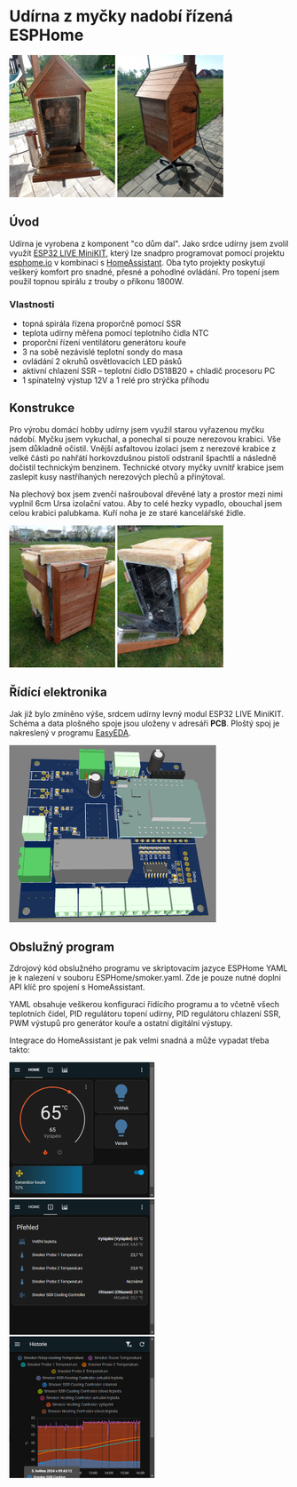 # Udírna z myčky nadobí řízená ESPHome
<img src="./img/front.jpg" style="zoom:25%;" /> <img src="./img/back.jpg" style="zoom:25%;" />

## Úvod

Udírna je vyrobena z komponent "co dům dal". Jako srdce udírny jsem zvolil využít [ESP32 LIVE MiniKIT](https://www.laskakit.cz/mh-et-live-esp32-minikit--wemos-d1-mini-shield-kompatibilni/), který lze snadpro programovat pomocí projektu [esphome.io](https://esphome.io/) v kombinaci s [HomeAssistant](https://www.home-assistant.io/). Oba tyto projekty poskytují veškerý komfort pro snadné, přesné a pohodlné ovládání. Pro topení jsem použil topnou spirálu z trouby o příkonu 1800W.

### Vlastnosti

- topná spirála řízena proporčně pomocí SSR
- teplota udírny měřena pomocí teplotního čidla NTC
- proporční řízení ventilátoru generátoru kouře
- 3 na sobě nezávislé teplotní sondy do masa
- ovládání 2 okruhů osvětlovacích LED pásků
- aktivní chlazení SSR – teplotní čidlo DS18B20 + chladič procesoru PC
- 1 spínatelný výstup 12V a 1 relé pro strýčka příhodu



## Konstrukce

Pro výrobu domácí hobby udírny jsem využil starou vyřazenou myčku nádobí. Myčku jsem vykuchal, a ponechal si pouze nerezovou krabici. Vše jsem důkladně očistil. Vnější asfaltovou izolaci jsem z nerezové krabice z velké části po nahřátí horkovzdušnou pistolí odstranil špachtlí a následně dočistil technickým benzinem. Technické otvory myčky uvnitř krabice jsem zaslepit kusy nastříhaných nerezových plechů a přinýtoval. 

Na plechový box jsem zvenčí našrouboval dřevěné laty a prostor mezi nimi vyplnil 6cm Ursa izolační vatou. Aby to celé hezky vypadlo, obouchal jsem celou krabici palubkama. Kuří noha je ze staré kancelářské židle.

<img src="./img/ursa1.jpg" style="zoom:25%;" /> <img src="./img/ursa2.jpg" style="zoom:25%;" />



## Řídící elektronika

Jak již bylo zmíněno výše, srdcem udírny levný modul ESP32 LIVE MiniKIT. Schéma a data plošného spoje jsou uloženy v adresáři **PCB**. Ploštý spoj je nakreslený v programu [EasyEDA](https://easyeda.com/).

<img src="./img/pcba.png" style="zoom:50%;" />

## Obslužný program

Zdrojový kód obslužného programu ve skriptovacím jazyce ESPHome YAML je k nalezení v souboru ESPHome/smoker.yaml. Zde je pouze nutné doplni API klíč pro spojení s HomeAssistant.

YAML obsahuje veškerou konfiguraci řídícího programu a to včetně všech teplotních čidel, PID regulátoru topení udírny, PID regulátoru chlazení SSR, PWM výstupů pro generátor kouře a ostatní digitální výstupy.

Integrace do HomeAssistant je pak velmi snadná a může vypadat třeba takto:

<img src="./img/overview.png" style="zoom:50%;" /> <img src="./img/details.png" style="zoom:50%;" /><img src="./img/charts.png" style="zoom:50%;" /> 